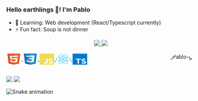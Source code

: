
### Hello earthlings 🖖! I'm Pablo

- 🌱 Learning: Web development (React/Typescript currently)
- ⚡ Fun fact: Soup is not dinner


<div align="center">
  <a href="https://github.com/pablohcs7">
  <img height="160em" src="https://github-readme-stats.vercel.app/api?username=pablohcs7&show_icons=true&theme=radical&count_private=true&include_all_commits=true"/>
  <img height="160em" src="https://github-readme-stats.vercel.app/api/top-langs/?username=pablohcs7&layout=compact&langs_count=7&theme=radical"/>
</div>
  
  <div style="display: inline_block"><br>
    <img align="center" alt="Pablo-HTML" height="30" width="40" src="https://raw.githubusercontent.com/devicons/devicon/master/icons/html5/html5-original.svg">
    <img align="center" alt="Pablo-CSS" height="30" width="40" src="https://raw.githubusercontent.com/devicons/devicon/master/icons/css3/css3-original.svg">
    <img align="center" alt="Pablo-Js" height="30" width="40" src="https://raw.githubusercontent.com/devicons/devicon/master/icons/javascript/javascript-plain.svg">
    <img align="center" alt="Pablo-React" height="30" width="40" src="https://raw.githubusercontent.com/devicons/devicon/master/icons/react/react-original.svg">
    <img align="center" alt="Pablo-Ts" height="30" width="40" src="https://raw.githubusercontent.com/devicons/devicon/master/icons/typescript/typescript-plain.svg">
    <img align="right" alt="Pablo-gif" height="150" style="border-radius:50px;" src="https://media1.giphy.com/media/ASd0Ukj0y3qMM/giphy.gif?cid=ecf05e477jqfw6cy3lxpffa7d9onbb1p3epswdl8uzrwajbk&rid=giphy.gif&ct=g">
  </div>
  
  ##
  
  <div> 
    <a href="https://www.linkedin.com/in/pablohcs7" target="_blank"><img src="https://img.shields.io/badge/-LinkedIn-%230077B5?style=for-the-badge&logo=linkedin&logoColor=white" target="_blank"></a> 
    <a href = "mailto:pablohenriquec7@gmail.com"><img src="https://img.shields.io/badge/-Gmail-%23333?style=for-the-badge&logo=gmail&logoColor=white" target="_blank">       </a>
  </div>
  
  ![Snake animation](https://github.com/pablohcs7/pablohcs7/blob/output/github-contribution-grid-snake.svg)


